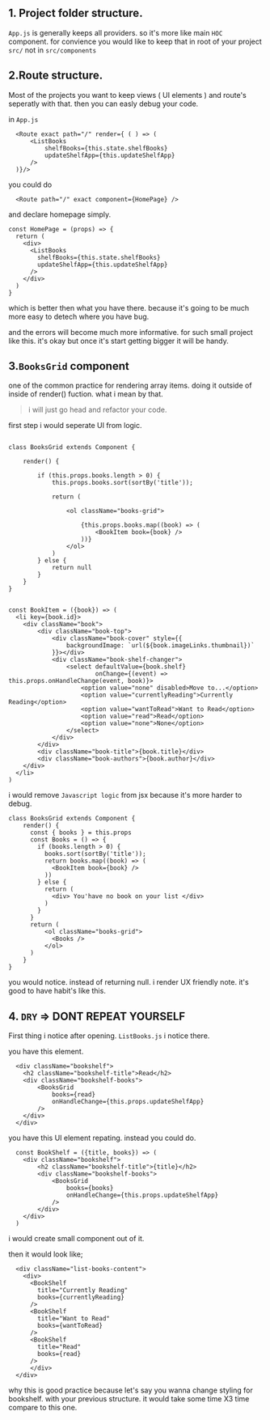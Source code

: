 ## 1. Project folder structure.

`App.js` is generally keeps all providers. so it's more like main `HOC` component. for convience you would like to keep
that in root of your project `src/` not in `src/components`

## 2.Route structure.
Most of the projects you want to keep views ( UI elements ) and route's seperatly with that. then you can easly debug your code. 

in  `App.js`

```
  <Route exact path="/" render={ ( ) => (
      <ListBooks
          shelfBooks={this.state.shelfBooks}
          updateShelfApp={this.updateShelfApp}
      />
  )}/>

```

 you could do 

```
  <Route path="/" exact component={HomePage} />
```

and declare homepage simply.

```
const HomePage = (props) => {
  return (
    <div> 
      <ListBooks
        shelfBooks={this.state.shelfBooks}
        updateShelfApp={this.updateShelfApp}
      />
    </div>
  )
}
``` 

which is better then what you have there. because it's going to be much more easy to detech where you have bug.

and the errors will become much more informative. for such small project like this. it's okay but once it's start getting bigger it will be handy.

## 3.`BooksGrid` component

one of the common practice for rendering array items. doing it outside of inside of render() fuction. what i mean
by that. 
> i will just go head and refactor your code. 


first step i would seperate UI from logic.
```

class BooksGrid extends Component {

    render() {

        if (this.props.books.length > 0) {
            this.props.books.sort(sortBy('title'));

            return (

                <ol className="books-grid">

                    {this.props.books.map((book) => (
                        <BookItem book={book} />
                    ))}
                </ol>
            )
        } else {
            return null
        }
    }
}


const BookItem = ({book}) => (
  <li key={book.id}>
    <div className="book">
        <div className="book-top">
            <div className="book-cover" style={{
                backgroundImage: `url(${book.imageLinks.thumbnail})`
            }}></div>
            <div className="book-shelf-changer">
                <select defaultValue={book.shelf}
                        onChange={(event) => this.props.onHandleChange(event, book)}>
                    <option value="none" disabled>Move to...</option>
                    <option value="currentlyReading">Currently Reading</option>
                    <option value="wantToRead">Want to Read</option>
                    <option value="read">Read</option>
                    <option value="none">None</option>
                </select>
            </div>
        </div>
        <div className="book-title">{book.title}</div>
        <div className="book-authors">{book.author}</div>
    </div>
  </li>
)

```

i would remove `Javascript logic` from jsx because it's more harder to debug. 

```
class BooksGrid extends Component {
    render() {
      const { books } = this.props
      const Books = () => {
        if (books.length > 0) {
          books.sort(sortBy('title'));
          return books.map((book) => (
            <BookItem book={book} />
          ))
        } else {
          return (
            <div> You'have no book on your list </div>
          )
        }
      }
      return (
          <ol className="books-grid">
            <Books />
          </ol>
      )
    }
}

```
you would notice. instead of returning null. i render UX friendly note. it's good to have habit's like this. 


## 4. `DRY`  => DONT REPEAT YOURSELF
First thing i notice after opening. `ListBooks.js` i notice there. 

you have this element.
```
  <div className="bookshelf">
    <h2 className="bookshelf-title">Read</h2>
    <div className="bookshelf-books">
        <BooksGrid
            books={read}
            onHandleChange={this.props.updateShelfApp}
        />
    </div>
  </div>
```
you have this UI element repating. instead you could do.

```
  const BookShelf = ({title, books}) => (
    <div className="bookshelf">
        <h2 className="bookshelf-title">{title}</h2>
        <div className="bookshelf-books">
            <BooksGrid
                books={books}
                onHandleChange={this.props.updateShelfApp}
            />
        </div>
    </div>
  )

```
i would create small component out of it.

then it would look like;

```
  <div className="list-books-content">
    <div>
      <BookShelf
        title="Currently Reading"
        books={currentlyReading}
      />
      <BookShelf
        title="Want to Read"
        books={wantToRead}
      />
      <BookShelf
        title="Read"
        books={read}
      />
      </div>
  </div>

```
 why this is good practice because let's say you wanna change styling for bookshelf. with your previous structure. it
 would take some time X3 time compare to this one.


